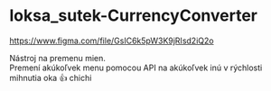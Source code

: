 # loksa_sutek-CurrencyConverter

https://www.figma.com/file/GsIC6k5pW3K9jRIsd2iQ2o

Nástroj na premenu mien.<br>
Premení akúkoľvek menu pomocou API na akúkoľvek inú v rýchlosti mihnutia oka 👍
chichi
